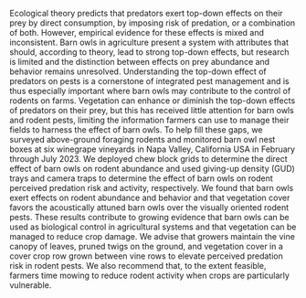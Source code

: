 Ecological theory predicts that predators exert top-down effects on their prey by direct consumption, by imposing risk of predation, or a combination of both. However, empirical evidence for these effects is mixed and inconsistent. Barn owls in agriculture present a system with attributes that should, according to theory, lead to strong top-down effects, but research is limited and the distinction between effects on prey abundance and behavior remains unresolved. Understanding the top-down effect of predators on pests is a cornerstone of integrated pest management and is thus especially important where barn owls may contribute to the control of rodents on farms. Vegetation can enhance or diminish the top-down effects of predators on their prey, but this has received little attention for barn owls and rodent pests, limiting the information farmers can use to manage their fields to harness the effect of barn owls. To help fill these gaps, we surveyed above-ground foraging rodents and monitored barn owl nest boxes at six winegrape vineyards in Napa Valley, California USA in February through July 2023. We deployed chew block grids to determine the direct effect of barn owls on rodent abundance and used giving-up density (GUD) trays and camera traps to determine the effect of barn owls on rodent perceived predation risk and activity, respectively. We found that barn owls exert effects on rodent abundance and behavior and that vegetation cover favors the acoustically attuned barn owls over the visually oriented rodent pests. These results contribute to growing evidence that barn owls can be used as biological control in agricultural systems and that vegetation can be managed to reduce crop damage. We advise that growers maintain the vine canopy of leaves, pruned twigs on the ground, and vegetation cover in a cover crop row grown between vine rows to elevate perceived predation risk in rodent pests. We also recommend that, to the extent feasible, farmers time mowing to reduce rodent activity when crops are particularly vulnerable.  
